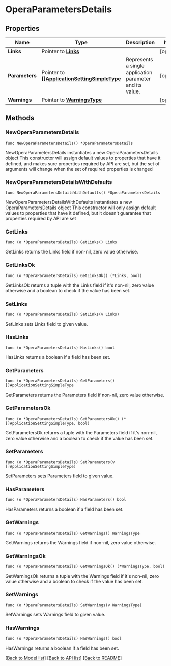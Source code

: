 # OperaParametersDetails

## Properties

Name | Type | Description | Notes
------------ | ------------- | ------------- | -------------
**Links** | Pointer to [**Links**](Links.md) |  | [optional] 
**Parameters** | Pointer to [**[]ApplicationSettingSimpleType**](ApplicationSettingSimpleType.md) | Represents a single application parameter and its value. | [optional] 
**Warnings** | Pointer to [**WarningsType**](WarningsType.md) |  | [optional] 

## Methods

### NewOperaParametersDetails

`func NewOperaParametersDetails() *OperaParametersDetails`

NewOperaParametersDetails instantiates a new OperaParametersDetails object
This constructor will assign default values to properties that have it defined,
and makes sure properties required by API are set, but the set of arguments
will change when the set of required properties is changed

### NewOperaParametersDetailsWithDefaults

`func NewOperaParametersDetailsWithDefaults() *OperaParametersDetails`

NewOperaParametersDetailsWithDefaults instantiates a new OperaParametersDetails object
This constructor will only assign default values to properties that have it defined,
but it doesn't guarantee that properties required by API are set

### GetLinks

`func (o *OperaParametersDetails) GetLinks() Links`

GetLinks returns the Links field if non-nil, zero value otherwise.

### GetLinksOk

`func (o *OperaParametersDetails) GetLinksOk() (*Links, bool)`

GetLinksOk returns a tuple with the Links field if it's non-nil, zero value otherwise
and a boolean to check if the value has been set.

### SetLinks

`func (o *OperaParametersDetails) SetLinks(v Links)`

SetLinks sets Links field to given value.

### HasLinks

`func (o *OperaParametersDetails) HasLinks() bool`

HasLinks returns a boolean if a field has been set.

### GetParameters

`func (o *OperaParametersDetails) GetParameters() []ApplicationSettingSimpleType`

GetParameters returns the Parameters field if non-nil, zero value otherwise.

### GetParametersOk

`func (o *OperaParametersDetails) GetParametersOk() (*[]ApplicationSettingSimpleType, bool)`

GetParametersOk returns a tuple with the Parameters field if it's non-nil, zero value otherwise
and a boolean to check if the value has been set.

### SetParameters

`func (o *OperaParametersDetails) SetParameters(v []ApplicationSettingSimpleType)`

SetParameters sets Parameters field to given value.

### HasParameters

`func (o *OperaParametersDetails) HasParameters() bool`

HasParameters returns a boolean if a field has been set.

### GetWarnings

`func (o *OperaParametersDetails) GetWarnings() WarningsType`

GetWarnings returns the Warnings field if non-nil, zero value otherwise.

### GetWarningsOk

`func (o *OperaParametersDetails) GetWarningsOk() (*WarningsType, bool)`

GetWarningsOk returns a tuple with the Warnings field if it's non-nil, zero value otherwise
and a boolean to check if the value has been set.

### SetWarnings

`func (o *OperaParametersDetails) SetWarnings(v WarningsType)`

SetWarnings sets Warnings field to given value.

### HasWarnings

`func (o *OperaParametersDetails) HasWarnings() bool`

HasWarnings returns a boolean if a field has been set.


[[Back to Model list]](../README.md#documentation-for-models) [[Back to API list]](../README.md#documentation-for-api-endpoints) [[Back to README]](../README.md)


